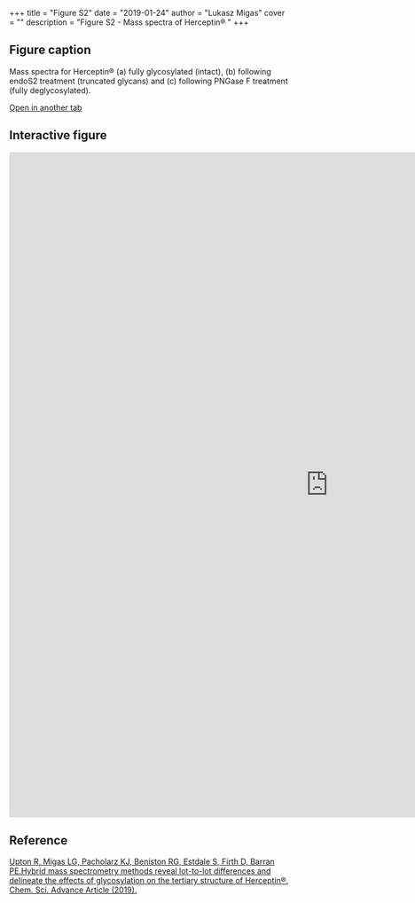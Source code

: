 +++
title = "Figure S2"
date = "2019-01-24"
author = "Lukasz Migas"
cover = ""
description = "Figure S2 - Mass spectra of Herceptin® "
+++

## Figure caption

Mass spectra for Herceptin® (a) fully glycosylated (intact), (b) following endoS2 treatment (truncated glycans) and (c) following PNGase F treatment (fully deglycosylated).

[Open in another tab](https://upton-herceptin-2019.netlify.app/assets/Figure_S2.html)

## Interactive figure

<iframe
    width="1150"
    frameborder="0"
    height="1200"
    src="https://upton-herceptin-2019.netlify.app/assets/Figure_S2.html"
    style="background: #FFFFFF;"
></iframe>

## Reference

[Upton R, Migas LG, Pacholarz KJ, Beniston RG, Estdale S, Firth D, Barran PE.Hybrid mass spectrometry methods reveal lot-to-lot differences and delineate the effects of glycosylation on the tertiary structure of Herceptin®. Chem. Sci. Advance Article (2019).](https://pubs.rsc.org/en/content/articlepdf/2019/sc/c8sc05029e)
